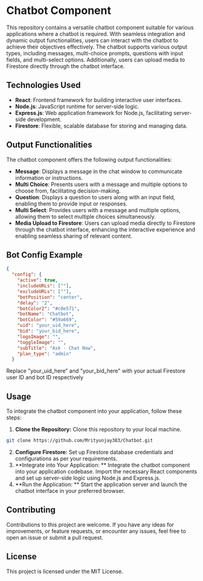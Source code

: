 # Chatbot Component

This repository contains a versatile chatbot component suitable for various applications where a chatbot is required. With seamless integration and dynamic output functionalities, users can interact with the chatbot to achieve their objectives effectively. The chatbot supports various output types, including messages, multi-choice prompts, questions with input fields, and multi-select options. Additionally, users can upload media to Firestore directly through the chatbot interface.

## Technologies Used

- **React**: Frontend framework for building interactive user interfaces.
- **Node.js**: JavaScript runtime for server-side logic.
- **Express.js**: Web application framework for Node.js, facilitating server-side development.
- **Firestore**: Flexible, scalable database for storing and managing data.

## Output Functionalities

The chatbot component offers the following output functionalities:

- **Message**: Displays a message in the chat window to communicate information or instructions.
- **Multi Choice**: Presents users with a message and multiple options to choose from, facilitating decision-making.
- **Question**: Displays a question to users along with an input field, enabling them to provide input or responses.
- **Multi Select**: Provides users with a message and multiple options, allowing them to select multiple choices simultaneously.
- **Media Upload to Firestore**: Users can upload media directly to Firestore through the chatbot interface, enhancing the interactive experience and enabling seamless sharing of relevant content.

## Bot Config Example

```json
{
  "config": {
    "active": true,
    "includeURLs": [""],
    "excludeURLs": [""],
    "botPosition": "center",
    "delay": "2",
    "botColor2": "#c0e571",
    "botName": "Chatbot",
    "botColor": "#59a669",
    "uid": "your_uid_here",
    "bid": "your_bid_here",
    "logoImage": "",
    "toggleImage": "",
    "subTitle": "Ask - Chat Now",
    "plan_type": "admin"
  }
```
Replace "your_uid_here" and "your_bid_here" with your actual Firestore user ID and bot ID respectively

## Usage

To integrate the chatbot component into your application, follow these steps:

1. **Clone the Repository:** Clone this repository to your local machine.

```bash
git clone https://github.com/Mrityunjay383/Chatbot.git
```

2. **Configure Firestore:** Set up Firestore database credentials and configurations as per your requirements.
3. **Integrate into Your Application: ** Integrate the chatbot component into your application codebase. Import the necessary React components and set up server-side logic using Node.js and Express.js.
4. **Run the Application: ** Start the application server and launch the chatbot interface in your preferred browser.

## Contributing
Contributions to this project are welcome. If you have any ideas for improvements, or feature requests, or encounter any issues, feel free to open an issue or submit a pull request.

## License
This project is licensed under the MIT License.
